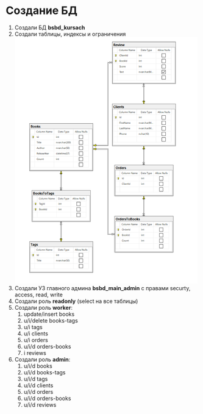 # Создание БД

1. Создали БД **bsbd_kursach**
2. Создали таблицы, индексы и ограничения
   ![](./assets/db-diagram.png "Диаграмма БД")
3. Создали УЗ главного админа **bsbd_main_admin** с правами securty, access, read, write
4. Создали роль **readonly** (select на все таблицы)
5. Создали роль **worker**:
   1. update/insert books
   2. u/i/delete books-tags
   3. u/i tags
   4. u/i clients
   5. u/i orders
   6. u/i/d orders-books
   7. i reviews
6. Создали роль **admin**:
   1. u/i/d books
   2. u/i/d books-tags
   3. u/i/d tags
   4. u/i/d clients
   5. u/i/d orders
   6. u/i/d orders-books
   7. u/i/d reviews
